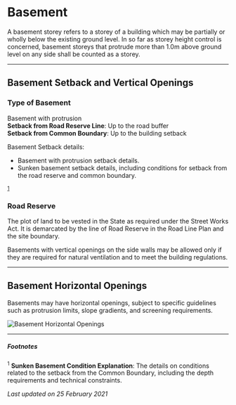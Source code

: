 # Basement

A basement storey refers to a storey of a building which may be partially or wholly below the existing ground level. In so far as storey height control is concerned, basement storeys that protrude more than 1.0m above ground level on any side shall be counted as a storey.

---

## Basement Setback and Vertical Openings

### Type of Basement
Basement with protrusion  
**Setback from Road Reserve Line**: Up to the road buffer  
**Setback from Common Boundary**: Up to the building setback

Basement Setback details:

- Basement with protrusion setback details.
- Sunken basement setback details, including conditions for setback from the road reserve and common boundary.

<sup>[1](#fn1)</sup>

### Road Reserve
The plot of land to be vested in the State as required under the Street Works Act. It is demarcated by the line of Road Reserve in the Road Line Plan and the site boundary.

Basements with vertical openings on the side walls may be allowed only if they are required for natural ventilation and to meet the building regulations.

---

## Basement Horizontal Openings

Basements may have horizontal openings, subject to specific guidelines such as protrusion limits, slope gradients, and screening requirements.

![Basement Horizontal Openings](https://www.ura.gov.sg/-/media/Corporate/Guidelines/Development-control/Hotel/H09_Basement_Horizontal_Openings.jpg?h=100%25&w=100%25)

---

##### Footnotes
<sup id="fn1">1</sup> **Sunken Basement Condition Explanation**: The details on conditions related to the setback from the Common Boundary, including the depth requirements and technical constraints.

*Last updated on 25 February 2021*
